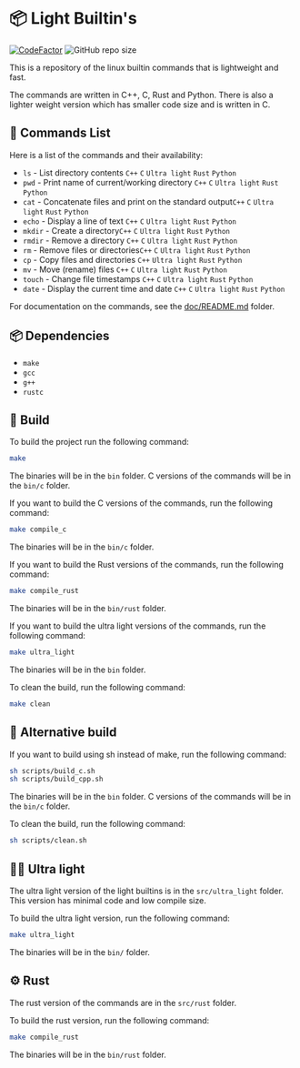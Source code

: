 # 📦 Light Builtin's
[![CodeFactor](https://www.codefactor.io/repository/github/lewisevans2007/light_builtins/badge/master)](https://www.codefactor.io/repository/github/lewisevans2007/light_builtins/overview/master)
![GitHub repo size](https://img.shields.io/github/repo-size/lewisevans2007/light_builtins)

This is a repository of the linux builtin commands that is lightweight and fast.

The commands are written in C++, C, Rust and Python. There is also a lighter weight version which has smaller code size and is written in C.

## 📝 Commands List
Here is a list of the commands and their availability:
- `ls` - List directory contents `C++` `C` `Ultra light` `Rust` `Python`
- `pwd` - Print name of current/working directory `C++` `C` `Ultra light` `Rust` `Python`
- `cat` - Concatenate files and print on the standard output`C++` `C` `Ultra light` `Rust` `Python`
- `echo` - Display a line of text `C++` `C` `Ultra light` `Rust` `Python`
- `mkdir` - Create a directory`C++` `C` `Ultra light` `Rust` `Python`
- `rmdir` - Remove a directory `C++` `C` `Ultra light` `Rust` `Python` 
- `rm` - Remove files or directories`C++` `C` `Ultra light` `Rust` `Python`
- `cp` - Copy files and directories `C++` `Ultra light` `Rust` `Python`
- `mv` - Move (rename) files `C++` `C` `Ultra light` `Rust` `Python`
- `touch` - Change file timestamps `C++` `C` `Ultra light` `Rust` `Python`
- `date` - Display the current time and date `C++` `C` `Ultra light` `Rust` `Python`

For documentation on the commands, see the [doc/README.md](doc/README.md) folder.

## 📦 Dependencies
- `make`
- `gcc`
- `g++`
- `rustc`

## 🔨 Build

To build the project run the following command:

```bash
make
```
The binaries will be in the `bin` folder. C versions of the commands will be in the `bin/c` folder.

If you want to build the C versions of the commands, run the following command:
```bash
make compile_c
```
The binaries will be in the `bin/c` folder.

If you want to build the Rust versions of the commands, run the following command:
```bash
make compile_rust
```

The binaries will be in the `bin/rust` folder.

If you want to build the ultra light versions of the commands, run the following command:
```bash
make ultra_light
```

The binaries will be in the `bin` folder.

To clean the build, run the following command:
```bash
make clean
```

## 🔨 Alternative build
If you want to build using sh instead of make, run the following command:
```bash
sh scripts/build_c.sh
sh scripts/build_cpp.sh
```
The binaries will be in the `bin` folder. C versions of the commands will be in the `bin/c` folder.

To clean the build, run the following command:
```bash
sh scripts/clean.sh
```

## 🏃‍♂️ Ultra light

The ultra light version of the light builtins is in the `src/ultra_light` folder. This version has minimal code and low compile size.

To build the ultra light version, run the following command:
```bash
make ultra_light
```
The binaries will be in the `bin/` folder.

## ⚙️ Rust
The rust version of the commands are in the `src/rust` folder.

To build the rust version, run the following command:
```bash
make compile_rust
```

The binaries will be in the `bin/rust` folder.
